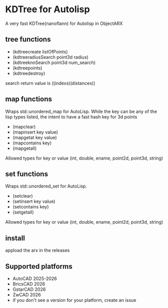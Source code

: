 # KDTree for Autolisp

A very fast KDTree(nanoflann) for Autolisp in ObjectARX

## tree functions

- (kdtreecreate listOfPoints)
- (kdtreeradiusSearch point3d radius)
- (kdtreeknnSearch point3d num_search)
- (kdtreepoints)
- (kdtreedestroy)

search return value is ((indexs)(distances))

## map functions

Wraps std::unordered_map for AutoLisp. While the key can be any of the lisp types listed, the intent to have a fast hash key for 3d points

- (mapclear)
- (mapinsert key value)
- (mapgetat key value)
- (mapcontains key)
- (mapgetall)

Allowed types for key or value (int, double, ename, point2d, point3d, string)

## set functions

Wraps std::unordered_set for AutoLisp.

- (setclear)
- (setinsert key value)
- (setcontains key)
- (setgetall)

Allowed types for key or value (int, double, ename, point2d, point3d, string)

## install

appload the arx in the releases

## Supported platforms

- AutoCAD 2025-2026
- BricsCAD 2026
- GstarCAD 2026
- ZwCAD 2026
- if you don't see a version for your platform, create an issue

